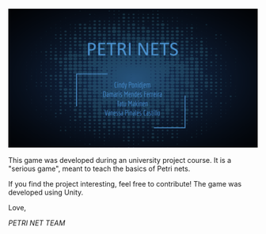 ![banner image](Banner.png?raw=true "Title")

This game was developed during an university project course. It is a "serious game", meant to teach the basics of Petri nets. 


If you find the project interesting, feel free to contribute! The game was developed using Unity.


Love,

*PETRI NET TEAM*
